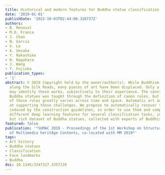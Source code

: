 ```yaml
---
title: Historical and modern features for Buddha statue classification
date: '2019-01-01'
publishDate: '2022-10-03T02:44:00.328737Z'
authors:
- B. Renoust
- M.O. Franca
- J. Chan
- N. Garcia
- V. Le
- A. Uesaka
- Y. Nakashima
- H. Nagahara
- J. Wang
- Y. Fujioka
publication_types:
- '1'
abstract: © 2019 Copyright held by the owner/author(s). While Buddhism has spread
  along the Silk Roads, many pieces of art have been displaced. Only a few experts
  may identify these works, subjectively to their experience. The construction of
  Buddha statues was taught through the definition of canon rules, but the applications
  of those rules greatly varies across time and space. Automatic art analysis aims
  at supporting these challenges. We propose to automatically recover the proportions
  induced by the construction guidelines, in order to use them and compare between
  different deep learning features for several classification tasks, in a medium size
  but rich dataset of Buddha statues, collected with experts of Buddhism art history.
featured: false
publication: '*SUMAC 2019 - Proceedings of the 1st Workshop on Structuring and Understanding
  of Multimedia heritAge Contents, co-located with MM 2019*'
tags:
- Art history
- Buddha statues
- Classification
- Face landmarks
- Buddha
doi: 10.1145/3347317.3357239
---
```


